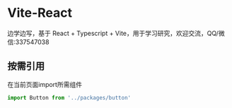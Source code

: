 # Vite-React

边学边写，基于 React + Typescript + Vite，用于学习研究，欢迎交流，QQ/微信:337547038


## 按需引用

在当前页面import所需组件

```javascript
import Button from '../packages/button'
```
